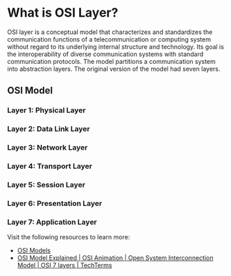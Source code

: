 # What is OSI Layer?

OSI layer is a conceptual model that characterizes and standardizes the communication functions of a telecommunication or computing system without regard to its underlying internal structure and technology. Its goal is the interoperability of diverse communication systems with standard communication protocols. The model partitions a communication system into abstraction layers. The original version of the model had seven layers.

## OSI Model
### Layer 1: Physical Layer
### Layer 2: Data Link Layer
### Layer 3: Network Layer
### Layer 4: Transport Layer
### Layer 5: Session Layer
### Layer 6: Presentation Layer
### Layer 7: Application Layer

Visit the following resources to learn more:

- [OSI Models](https://youtu.be/Ilk7UXzV_Qc)
- [OSI Model Explained | OSI Animation | Open System Interconnection Model | OSI 7 layers | TechTerms](https://www.youtube.com/watch?v=vv4y_uOneC0)